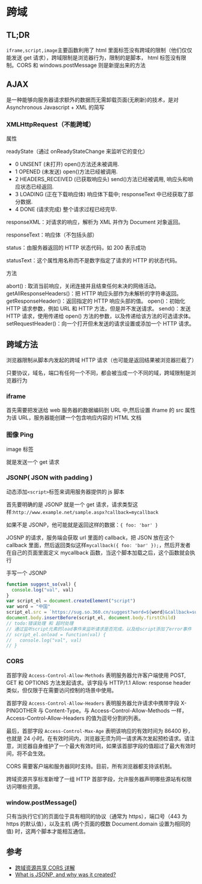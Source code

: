 # 跨域

## TL;DR

`iframe,script,image`主要函数利用了 html 里面标签没有跨域的限制（他们仅仅能发送 get 请求），跨域限制是浏览器行为，限制的是脚本， html 标签没有限制。CORS 和 windows.postMessage 则是新提出来的方法

## AJAX

是一种能够向服务器请求额外的数据而无需卸载页面(无刷新)的技术，是对 Asynchronous Javascript + XML 的简写

### XMLHttpRequest（不能跨域）

属性

readyState（通过 onReadyStateChange 来监听它的变化）

- 0 UNSENT (未打开) open()方法还未被调用.
- 1 OPENED (未发送) open()方法已经被调用.
- 2 HEADERS_RECEIVED (已获取响应头) send()方法已经被调用, 响应头和响应状态已经返回.
- 3 LOADING (正在下载响应体) 响应体下载中; responseText 中已经获取了部分数据.
- 4 DONE (请求完成) 整个请求过程已经完毕.

responseXML：对请求的响应，解析为 XML 并作为 Document 对象返回。

responseText：响应体（不包括头部）

status：由服务器返回的 HTTP 状态代码，如 200 表示成功

statusText：这个属性用名称而不是数字指定了请求的 HTTP 的状态代码。

方法

abort() : 取消当前响应，关闭连接并且结束任何未决的网络活动。
getAllResponseHeaders()：把 HTTP 响应头部作为未解析的字符串返回。
getResponseHeader()：返回指定的 HTTP 响应头部的值。
open()：初始化 HTTP 请求参数，例如 URL 和 HTTP 方法，但是并不发送请求。
send()：发送 HTTP 请求，使用传递给 open() 方法的参数，以及传递给该方法的可选请求体。
setRequestHeader()：向一个打开但未发送的请求设置或添加一个 HTTP 请求。

## 跨域方法

浏览器限制从脚本内发起的跨域 HTTP 请求（也可能是返回结果被浏览器拦截了）

只要协议，域名，端口有任何一个不同，都会被当成一个不同的域，跨域限制是浏览器行为

### iframe

首先需要把发送给 web 服务器的数据编码到 URL 中,然后设置 iframe 的 src 属性为该 URL，服务器能创建一个包含响应内容的 HTML 文档

### 图像 Ping

image 标签

就是发送一个 get 请求

### JSONP( JSON with padding )

动态添加`<script>`标签来调用服务器提供的 js 脚本

首先要明确的是 JSONP 就是一个 get 请求，请求类型这样:`http://www.example.net/sample.aspx?callback=mycallback`

如果不是 JSONP，他可能就是返回这样的数据：`{ foo: 'bar' }`

JOSNP 的请求，服务端会获取 url 里面的 callback，把 JSON 放在这个 callback 里面，然后返回类似这样`mycallback({ foo: 'bar' });`，然后开发者在自己的页面里面定义 mycallback 函数，当这个脚本加载之后，这个函数就会执行

手写一个 JSONP

```js
function suggest_so(val) {
  console.log("val", val)
}
var script_el = document.createElement("script")
var word = "中国"
script_el.src = `https://sug.so.360.cn/suggest?word=${word}&callback=suggest_so&encodein=utf-8&encodeout=utf-8&format=json&fields=word`
document.body.insertBefore(script_el, document.body.firstChild)
// todo:错误处理 和 超时处理
// 通过监听script元素的load事件来监听请求是否完成，以及给script添加了error事件
// script_el.onload = function(val) {
//   console.log("val", val)
// }
```

### CORS

首部字段 `Access-Control-Allow-Methods` 表明服务器允许客户端使用 POST, GET 和 OPTIONS 方法发起请求。该字段与 HTTP/1.1 Allow: response header 类似，但仅限于在需要访问控制的场景中使用。

首部字段 `Access-Control-Allow-Headers` 表明服务器允许请求中携带字段 X-PINGOTHER 与 Content-Type。与 Access-Control-Allow-Methods 一样，Access-Control-Allow-Headers 的值为逗号分割的列表。

最后，首部字段 `Access-Control-Max-Age` 表明该响应的有效时间为 86400 秒，也就是 24 小时。在有效时间内，浏览器无须为同一请求再次发起预检请求。请注意，浏览器自身维护了一个最大有效时间，如果该首部字段的值超过了最大有效时间，将不会生效。

CORS 需要客户端和服务器同时支持。目前，所有浏览器都支持该机制。

跨域资源共享标准新增了一组 HTTP 首部字段，允许服务器声明哪些源站有权限访问哪些资源。

### window.postMessage()

只有当执行它们的页面位于具有相同的协议（通常为 https），端口号（443 为 https 的默认值），以及主机 (两个页面的模数 Document.domain 设置为相同的值) 时，这两个脚本才能相互通信。

## 参考

- [跨域资源共享 CORS 详解](http://www.ruanyifeng.com/blog/2016/04/cors.html)
- [What is JSONP, and why was it created?](https://stackoverflow.com/questions/2067472/what-is-jsonp-and-why-was-it-created)
